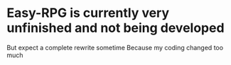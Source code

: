 # Easy-RPG is currently very unfinished and not being developed
But expect a complete rewrite sometime
Because my coding changed too much
